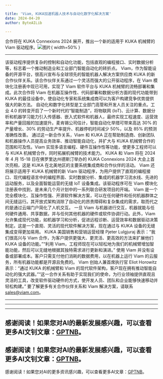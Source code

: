 ```yaml
---

title: 'Viam, KUKA加速机器人技术与自动化数字化解决方案'
date: 2024-04-20
author: ByteAILib

---
```


合作将在 KUKA Connexions 2024 展开，推出一个新的适用于 KUKA 机械臂的 Viam 驱动程序。![图片](https://ai-techpark.com/wp-content/uploads/2020/06/Buyer-Guide-500x281-1.jpg){ width=50% }

---
该驱动程序提供复杂的控制和自动化功能，包括直观的编程接口、实时数据分析等，标志着一个推动制造业和工业部门智能自动化的转折点。
Viam，作为智能设备的开源平台，很高兴宣布与全球领先的智能机器人解决方案供应商 KUKA 的新合作伙伴关系。该合作伙伴关系通过一个灵活而强大的公开驱动程序，在 Viam 模块化注册表中现已可用，实现了 Viam 软件平台与 KUKA 机械臂的流畅部署和集成。此次合作将 Viam 在机器互操作性、代码部署和数据分析方面的现代功能带到 KUKA 的最佳设备中，使自动化专家和系统集成商可以为客户构建竞争优势提供强大的新方法。
自动化和数字化转型是工业部门高管和开发人员关注的重点。工业 4.0 的转变开启了一个新时代的“智能制造”，将物联网 (IoT)、云计算、数据分析和机器学习能力引入传感器、嵌入式软件和机器人，最终实现工程速度、运营效率和产量回报的加速提升。麦肯锡公司估计，智能自动化举措可带来高达 30% 的产量增长、30% 的劳动生产率提升、机器停机时间减少 50%，以及 85% 的预测准确性改善。
通过这一新合作关系，Viam 和 KUKA 正在帮助制造商、创新团队和机器操作人员提高业务效率、推动智能自动化，并扩大与 KUKA 机械臂合作的范围和可及性。Viam 实现多语言编程、硬件互操作性等功能，使更多工程师可以与 KUKA 机械臂合作，同时拓展机械臂的技术能力。
KUKA 和 Viam 将在 2024 年 4 月 15-18 日在佛罗里达州德斯汀举办的 KUKA Connexions 2024 大会上首次亮相，这是 KUKA 在北美地区的主要系统集成商和合作伙伴的活动。
Viam 还将展示适用于 KUKA 机械臂的新 Viam 驱动程序，为用户提供了直观的编程接口、现代编程语言中的编程界面、实时数据分析、集成的机器学习流水线、先进的运动服务，以及全面智能运营的无缝 IoT 设备集成。该驱动程序可在 Viam 模块化注册表中找到，是未来几个月计划中的一系列联合研发项目的开端。
Viam 是一个完全模块化、互操作性强、开源软件解决方案，可以在任何硬件和任何机器群体之间无缝运行。其开放式架构消除了自动化的昂贵障碍和复杂集成的需求，取而代之的是通过云端门户简化了人机交互。
一旦 Viam 与机器进行交互，机器就能与任何硬件通用、共享数据，并与任何其他机器的硬件或软件协调行动。此外，Viam 允许集成现代功能，如机器学习和分析，促进远程诊断、运营效率和数据驱动决策制定。这是一个直观、灵活的现代软件解决方案，现在通过与 KUKA 设备的无缝集成变得更加易用。
KUKA 美国销售和营销运营经理 Pjeter Lulgjuraj 表示：“我们很高兴与 Viam 合作，为客户提供更强大、更灵活、更高效的方法来扩展他们 KUKA 设备的功能。”“利用 Viam，工程师现在可以轻松地为我们的机械臂增加智能功能，然后可以无缝地根据其独特需求进行更新和演进。”
使用 Viam 并没有设备或部署成本。客户只需支付他们消耗的数据费用，以在机器上运行 Viam 的云服务，所有机器功能都是开源且免费的。
Viam 创始人兼首席执行官 Eliot Horowitz 表示：“通过 KUKA 的机械臂和 Viam 的现代软件架构，客户现在拥有推动智能自动化的强大武器。”“这一合作关系有助于实现我们的使命，为行业领袖提供直观且灵活的工具，改变软件驱动硬件的方式，使开发人员、团队和企业能够快速移动并轻松构建。”
要了解更多有关合作伙伴关系和 Viam 解决方案，请联系 sales@viam.com。

---
---

---
感谢阅读！如果您对AI的最新发展感兴趣，可以查看更多AI文钊文章：[GPTNB](https://gptnb.com)。
---
感谢阅读！如果您对AI的最新发展感兴趣，可以查看更多AI文钊文章：[GPTNB](https://gptnb.com)。
---
感谢阅读！如果您对AI的更多资讯感兴趣，可以查看更多AI文章：[GPTNB](https://gptnb.com)。